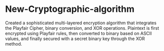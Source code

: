 # New-Cryptographic-algorithm
Created a sophisticated multi-layered encryption algorithm that integrates the Playfair Cipher,  binary conversion, and XOR operations. Plaintext is first encrypted using Playfair rules, then  converted to binary based on ASCII values, and finally secured with a secret binary key through  the XOR method. 
